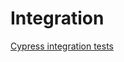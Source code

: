 # Integration

[Cypress integration tests](https://docs.cypress.io/guides/core-concepts/writing-and-organizing-tests.html#Test-files)
